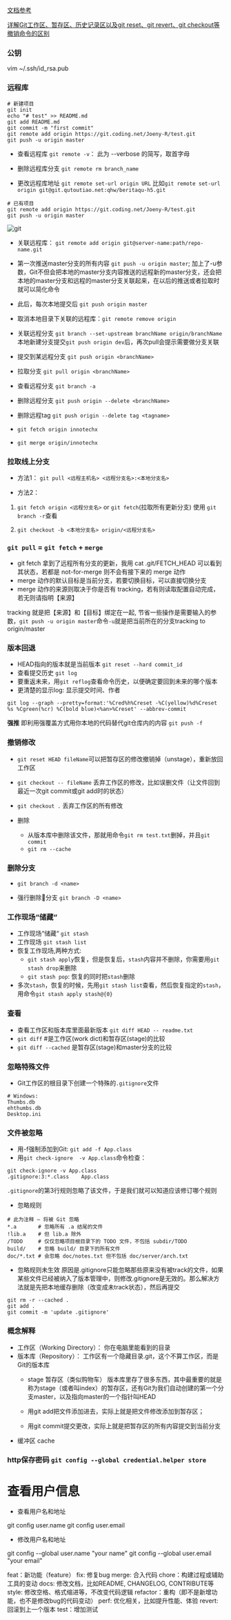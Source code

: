 [文档参考](http://www.liaoxuefeng.com/wiki/0013739516305929606dd18361248578c67b8067c8c017b000/0013758404317281e54b6f5375640abbb11e67be4cd49e0000)

[详解Git工作区、暂存区、历史记录区以及git reset、git revert、git checkout等撤销命令的区别](http://josh-persistence.iteye.com/blog/2215214)


### 公钥

vim ~/.ssh/id_rsa.pub

### 远程库

```
# 新建项目
git init
echo "# test" >> README.md
git add README.md
git commit -m "first commit"
git remote add origin https://git.coding.net/Joeny-R/test.git
git push -u origin master
```
- 查看远程库 `git remote -v`： 此为 --verbose 的简写，取首字母

- 删除远程库分支 `git remote rm branch_name`

- 更改远程库地址 `git remote set-url origin URL` 比如`git remote set-url origin git@git.qutoutiao.net:qhw/beritaqu-h5.git `

```
# 已有项目
git remote add origin https://git.coding.net/Joeny-R/test.git
git push -u origin master
```
![git](/img/git/git.01.png)

- 关联远程库： `git remote add origin git@server-name:path/repo-name.git`

 

- 第一次推送master分支的所有内容 `git push -u origin master`;
  加上了-u参数，Git不但会把本地的master分支内容推送的远程新的master分支，还会把本地的master分支和远程的master分支关联起来，在以后的推送或者拉取时就可以简化命令
- 此后，每次本地提交后 `git push origin master`

- 取消本地目录下关联的远程库：`git remote remove origin`
- 关联远程分支 `git branch --set-upstream branchName origin/branchName`
  本地新建分支提交`git push origin dev`后，再次pull会提示需要做分支关联

- 提交到某远程分支 `git push origin <branchName>`
- 拉取分支 `git pull origin <branchName>`


- 查看远程分支 `git branch -a`
- 删除远程分支 `git push origin --delete <branchName>`
- 删除远程tag `git push origin --delete tag <tagname>`

- `git fetch origin innotechx`
- `git merge origin/innotechx`

### 拉取线上分支

- 方法1： 
`git pull <远程主机名> <远程分支名>:<本地分支名>`

- 方法2： 
1. `git fetch origin <远程分支名>` or `git fetch`(拉取所有更新分支)
  使用 `git branch -r`查看

2. `git checkout -b <本地分支名> origin/<远程分支名>`


### `git pull` = `git fetch` + `merge`
- git fetch 拿到了远程所有分支的更新，我用 cat .git/FETCH_HEAD 可以看到其状态，若都是 not-for-merge 则不会有接下来的 merge 动作
- merge 动作的默认目标是当前分支，若要切换目标，可以直接切换分支
- merge 动作的来源则取决于你是否有 tracking，若有则读取配置自动完成，若无则请指明【来源】

 tracking 就是把【来源】和【目标】绑定在一起, 节省一些操作是需要输入的参数，`git push -u origin master`命令`-u`就是把当前所在的分支tracking to origin/master 

### 版本回退
- HEAD指向的版本就是当前版本 `git reset --hard commit_id`
- 查看提交历史 `git log`
- 要重返未来，用`git reflog`查看命令历史，以便确定要回到未来的哪个版本
- 更清楚的显示log: 显示提交时间、作者
```
git log --graph --pretty=format:'%Cred%h%Creset -%C(yellow)%d%Creset %s %Cgreen(%cr) %C(bold blue)<%an>%Creset' --abbrev-commit
```

**强推** 即利用强覆盖方式用你本地的代码替代git仓库内的内容
`git push -f`

### 撤销修改
- `git reset HEAD fileName`可以把暂存区的修改撤销掉（unstage），重新放回工作区

- `git checkout -- fileName` 丢弃工作区的修改，比如误删文件（让文件回到最近一次git commit或git add时的状态） 

- `git checkout .` 丢弃工作区的所有修改

- 删除
  - 从版本库中删除该文件，那就用命令`git rm test.txt`删掉，并且`git commit`
  - `git rm --cache`

### 删除分支
- `git branch -d <name>`

- 强行删除分支 `git branch -D <name>`

### 工作现场“储藏“

- 工作现场“储藏“ `git stash`
- 工作现场 `git stash list`
- 恢复工作现场,两种方式:
  - `git stash apply`恢复，但是恢复后，`stash`内容并不删除，你需要用`git stash drop`来删除
  - `git stash pop`: 恢复的同时把`stash`删除
- 多次`stash`，恢复的时候，先用`git stash list`查看，然后恢复指定的`stash`，用命令`git stash apply stash@{0}`

### 查看
- 查看工作区和版本库里面最新版本 `git diff HEAD -- readme.txt`
- `git diff`   #是工作区(work dict)和暂存区(stage)的比较
- `git diff --cached`  是暂存区(stage)和master分支的比较


### 忽略特殊文件

- Git工作区的根目录下创建一个特殊的`.gitignore`文件

```
# Windows:
Thumbs.db
ehthumbs.db
Desktop.ini
```

### 文件被忽略
- 用-f强制添加到Git: `git add -f App.class`
- 用`git check-ignore  -v App.class`命令检查：

```
git check-ignore -v App.class
.gitignore:3:*.class    App.class
```
`.gitignore`的第3行规则忽略了该文件，于是我们就可以知道应该修订哪个规则

- 忽略规则
```
# 此为注释 – 将被 Git 忽略
*.a       # 忽略所有 .a 结尾的文件
!lib.a    # 但 lib.a 除外
/TODO     # 仅仅忽略项目根目录下的 TODO 文件，不包括 subdir/TODO
build/    # 忽略 build/ 目录下的所有文件
doc/*.txt # 会忽略 doc/notes.txt 但不包括 doc/server/arch.txt
```

- 忽略规则未生效
原因是.gitignore只能忽略那些原来没有被track的文件，如果某些文件已经被纳入了版本管理中，则修改.gitignore是无效的。那么解决方法就是先把本地缓存删除（改变成未track状态），然后再提交
```
git rm -r --cached .
git add .
git commit -m 'update .gitignore'
```

### 概念解释

- 工作区（Working Directory）： 你在电脑里能看到的目录
- 版本库（Repository）： 工作区有一个隐藏目录.git，这个不算工作区，而是Git的版本库
  - stage 暂存区（类似购物车）
  版本库里存了很多东西，其中最重要的就是称为stage（或者叫index）的暂存区，还有Git为我们自动创建的第一个分支master，以及指向master的一个指针叫HEAD
  
  - 用git add把文件添加进去，实际上就是把文件修改添加到暂存区；
  - 用git commit提交更改，实际上就是把暂存区的所有内容提交到当前分支
- 缓冲区 cache


### http保存密码 `git config --global credential.helper store`


# 查看用户信息

- 查看用户名和地址

git config user.name
git config user.email

- 修改用户名和地址

git config --global user.name "your name"
git config --global user.email "your email"


feat：新功能（feature）
fix: 修复bug
merge: 合入代码
chore：构建过程或辅助工具的变动
docs: 修改文档，比如README, CHANGELOG, CONTRIBUTE等
style: 修改空格、格式缩进等，不改变代码逻辑
refactor：重构（即不是新增功能，也不是修改bug的代码变动）
perf: 优化相关，比如提升性能、体验
revert: 回滚到上一个版本
test：增加测试
